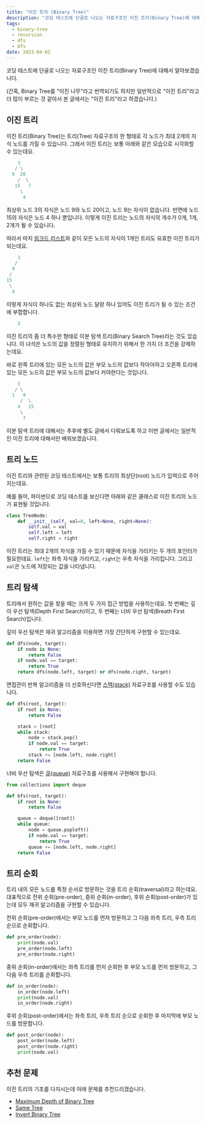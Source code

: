 ```yaml
---
title: "이진 트리 (Binary Tree)"
description: "코딩 테스트에 단골로 나오는 자료구조인 이진 트리(Binary Tree)에 대해서 알아보겠습니다."
tags:
  - binary-tree
  - recursion
  - dfs
  - bfs
date: 2023-04-02
---
```


코딩 테스트에 단골로 나오는 자료구조인 이진 트리(Binary Tree)에 대해서 알아보겠습니다.

(간혹, Binary Tree를 "이진 나무"라고 번역되기도 하지만 일반적으로 "이진 트리"라고 더 많이 부르는 것 같아서 본 글에서는 "이진 트리"라고 하겠습니다.)

## 이진 트리

이진 트리(Binary Tree)는 트리(Tree) 자료구조의 한 형태로 각 노드가 최대 2개의 자식 노드를 가질 수 있습니다.
그래서 이진 트리는 보통 아래와 같은 모습으로 시각화할 수 있는데요.

```py
    3
   / \
  9  20
    /  \
   15   7
     \
      4
```

최상위 노드 3의 자식은 노드 9와 노드 20이고, 노드 9는 자식이 없습니다.
반면에 노드 15의 자식은 노드 4 하나 뿐입니다.
이렇게 이진 트리는 노드의 자식의 개수가 0개, 1개, 2개가 될 수 있습니다.

따라서 마치 [링크드 리스트](/data-structures/linked-list/)와 같이 모든 노드의 자식이 1개인 트리도 유효한 이진 트리가 되는데요.

```py
    3
   /
  9
 /
15
 \
  4
```

이렇게 자식이 하나도 없는 최상위 노드 달랑 하나 있어도 이진 트리가 될 수 있는 조건에 부합합니다.

```py
    3
```

이진 트리의 좀 더 특수한 형태로 이분 탐색 트리(Binary Search Tree)라는 것도 있습니다.
이 녀석은 노드의 값을 정렬된 형태로 유지하기 위해서 한 가지 더 조건을 강제하는데요.

바로 왼쪽 트리에 있는 모든 노드의 값은 부모 노드의 값보다 작아야하고 오른쪽 트리에 있는 모든 노드의 값은 부모 노드의 값보다 커야한다는 것입니다.

```py
    3
   / \
  1   9
     /  \
    4   15
     \
      7
```

이분 탐색 트리에 대해서는 추후에 별도 글에서 다뤄보도록 하고 이번 글에서는 일반적인 이진 트리에 대해서만 배워보겠습니다.

## 트리 노드

이진 트리와 관련된 코딩 테스트에서는 보통 트리의 최상단(root) 노드가 입력으로 주어지는데요.

예를 들어, 파이썬으로 코딩 테스트를 보신다면 아래와 같은 클래스로 이진 트리의 노드가 표현될 것입니다.

```py
class TreeNode:
    def __init__(self, val=0, left=None, right=None):
        self.val = val
        self.left = left
        self.right = right
```

이진 트리는 최대 2개의 자식을 가질 수 있기 때문에 자식을 가리키는 두 개의 포인터가 필요한데요.
`left`는 좌측 자식을 가리키고, `right`는 우측 자식을 가리킵니다.
그리고 `val`은 노드에 저장되는 값을 나타냅니다.

## 트리 탐색

트리에서 원하는 값을 찾을 때는 크게 두 가지 접근 방법을 사용하는데요.
첫 번째는 깊이 우선 탐색(Depth First Search)이고, 두 번째는 너비 우선 탐색(Breath First Search)입니다.

깊이 우선 탐색은 재귀 알고리즘을 이용하면 가장 간단하게 구현할 수 있는데요.

```py
def dfs(node, target):
    if node is None:
        return False
    if node.val == target:
        return True
    return dfs(node.left, target) or dfs(node.right, target)
```

면접관이 반복 알고리즘을 더 선호하신다면 [스택(stack)](/data-structures/stack/) 자료구조를 사용할 수도 있습니다.

```py
def dfs(root, target):
    if root is None:
        return False

    stack = [root]
    while stack:
        node = stack.pop()
        if node.val == target:
            return True
        stack += [node.left, node.right]
    return False
```

너비 우선 탐색은 [큐(queue)](/data-structures/queue/) 자료구조를 사용해서 구현해야 합니다.

```py
from collections import deque

def bfs(root, target):
    if root is None:
        return False

    queue = deque([root])
    while queue:
        node = queue.popleft()
        if node.val == target:
            return True
        queue += [node.left, node.right]
    return False
```

## 트리 순회

트리 내의 모든 노드를 특정 순서로 방문하는 것을 트리 순회(traversal)라고 하는데요.
대표적으로 전위 순회(pre-order), 중위 순회(in-order), 후위 순회(post-order)가 있는데 모두 재귀 알고리즘을 구현할 수 있습니다.

전위 순회(pre-order)에서는 부모 노드를 먼저 방문하고 그 다음 좌측 트리, 우측 트리 순으로 순회합니다.

```py
def pre_order(node):
    print(node.val)
    pre_order(node.left)
    pre_order(node.right)
```

중위 순회(in-order)에서는 좌측 트리를 먼저 순회한 후 부모 노드를 먼저 방문하고, 그 다음 우측 트리를 순회합니다.

```py
def in_order(node):
    in_order(node.left)
    print(node.val)
    in_order(node.right)
```

후위 순회(post-order)에서는 좌측 트리, 우측 트리 순으로 순회한 후 마지막에 부모 노드를 방문합니다.

```py
def post_order(node):
    post_order(node.left)
    post_order(node.right)
    print(node.val)
```

## 추천 문제

이진 트리의 기초를 다지시는데 아래 문제를 추천드리겠습니다.

- [Maximum Depth of Binary Tree](/problems/maximum-depth-of-binary-tree/)
- [Same Tree](/problems/same-tree/)
- [Invert Binary Tree](/problems/invert-binary-tree/)
